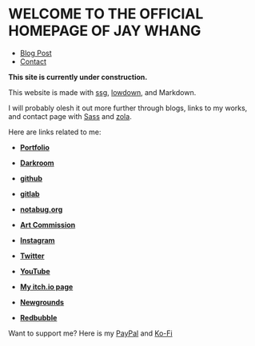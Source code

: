 # WELCOME TO THE OFFICIAL HOMEPAGE OF JAY WHANG

<!---
Here are links to subpages:

* **[Blog posts](https://www.jaywhangmakes.com/blog)**

* **[Contact](https://www.jaywhangmakes.com/contact)**

* **[Photos](https://www.jaywhangmakes.com/photos)**
-->

<nav class="menu">
    <ul id="links">
        <li><a href="https://www.jaywhangmakes.com/blog">Blog Post</a></li>
        <li><a href="https://www.jaywhangmakes.com/contact">Contact</a></li>
    </ul>
</nav>

**This site is currently under construction.**

This website is made with [ssg](https://romanzolotarev.com/ssg.html), [lowdown](https://kristaps.bsd.lv/lowdown/), and Markdown.

I will probably olesh it out more further through blogs, links to my works, and contact page with [Sass](https://sass-lang.com) and [zola](https://www.getzola.org).


Here are links related to me:

* **[Portfolio](https://www.behance.net/jaywhang)**

* **[Darkroom](https://jaywhang.darkroom.tech)**

* **[github](https://github.com/jwhang627)**

* **[gitlab](https://gitlab.com/designergaze)**

* **[notabug.org](https://notabug.org/designergaze)**

* **[Art Commission](https://jaywhang-art-commission.carrd.co/)**

* **[Instagram](https://instagram.com/designergaze)**

* **[Twitter](https://twitter.com/jwhangdoesstuff)**

* **[YouTube](https://youtube.com/channel/UC27eBrx7frP5ku3kkTJMPlA)**

* **[My itch.io page](https://designergaze.itch.io/)**

* **[Newgrounds](https://jaywhangdoesstuff.newgrounds.com/)**

* **[Redbubble](http://jay-whang-arts.redbubble.com/)**


Want to support me? Here is my [PayPal](https://www.paypal.me/designergaze) and [Ko-Fi](https://ko-fi.com/designergaze)
